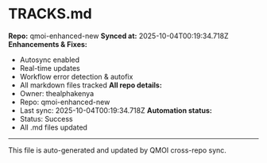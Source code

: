 # TRACKS.md

**Repo:** qmoi-enhanced-new
**Synced at:** 2025-10-04T00:19:34.718Z
**Enhancements & Fixes:**
- Autosync enabled
- Real-time updates
- Workflow error detection & autofix
- All markdown files tracked
**All repo details:**
- Owner: thealphakenya
- Repo: qmoi-enhanced-new
- Last sync: 2025-10-04T00:19:34.718Z
**Automation status:**
- Status: Success
- All .md files updated
---
This file is auto-generated and updated by QMOI cross-repo sync.
